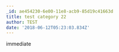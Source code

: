 ```yaml
---
_id: ae454230-6e00-11e8-acb9-85d19c41663d
title: test category 22
author: TEST
date: '2018-06-12T05:23:03.834Z'
---
```

immediate
